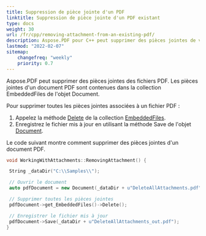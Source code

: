 ```yaml
---
title: Suppression de pièce jointe d'un PDF
linktitle: Suppression de pièce jointe d'un PDF existant
type: docs
weight: 30
url: /fr/cpp/removing-attachment-from-an-existing-pdf/
description: Aspose.PDF pour C++ peut supprimer des pièces jointes de vos documents PDF. Utilisez l'API PDF C++ pour supprimer des pièces jointes dans les fichiers PDF en utilisant la bibliothèque Aspose.PDF.
lastmod: "2022-02-07"
sitemap:
    changefreq: "weekly"
    priority: 0.7
---
```


Aspose.PDF peut supprimer des pièces jointes des fichiers PDF. Les pièces jointes d'un document PDF sont contenues dans la collection EmbeddedFiles de l'objet Document.

Pour supprimer toutes les pièces jointes associées à un fichier PDF :

1. Appelez la méthode [Delete](https://reference.aspose.com/pdf/cpp/class/aspose.pdf.embedded_file_collection#afff8b235b554a66c203464b61204b843) de la collection [EmbeddedFiles](https://reference.aspose.com/pdf/cpp/class/aspose.pdf.embedded_file_collection).
1. Enregistrez le fichier mis à jour en utilisant la méthode Save de l'objet [Document](https://reference.aspose.com/pdf/cpp/class/aspose.pdf.document).

Le code suivant montre comment supprimer des pièces jointes d'un document PDF.

```cpp
void WorkingWithAttachments::RemovingAttachment() {

 String _dataDir("C:\\Samples\\");

 // Ouvrir le document
 auto pdfDocument = new Document(_dataDir + u"DeleteAllAttachments.pdf");

 // Supprimer toutes les pièces jointes
 pdfDocument->get_EmbeddedFiles()->Delete();

 // Enregistrer le fichier mis à jour
 pdfDocument->Save(_dataDir + u"DeleteAllAttachments_out.pdf");
}
```